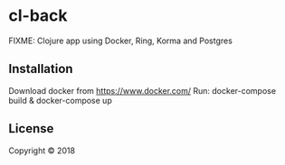 # cl-back

FIXME: Clojure app using Docker, Ring, Korma and Postgres

## Installation

Download docker from https://www.docker.com/
Run: docker-compose build & docker-compose up

## License

Copyright © 2018
